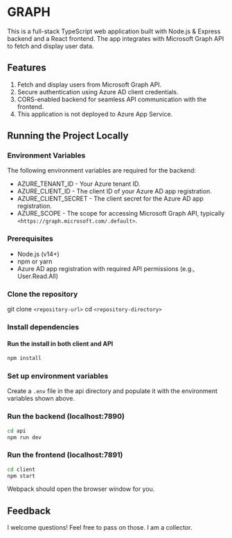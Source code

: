 # GRAPH

This is a full-stack TypeScript web application built with Node.js & Express
backend and a React frontend. The app integrates with Microsoft Graph API to
fetch and display user data.

## Features

1. Fetch and display users from Microsoft Graph API.
2. Secure authentication using Azure AD client credentials.
3. CORS-enabled backend for seamless API communication with the frontend.
4. This application is not deployed to Azure App Service.

## Running the Project Locally

### Environment Variables

The following environment variables are required for the backend:

- AZURE_TENANT_ID - Your Azure tenant ID.
- AZURE_CLIENT_ID - The client ID of your Azure AD app registration.
- AZURE_CLIENT_SECRET - The client secret for the Azure AD app registration.
- AZURE_SCOPE - The scope for accessing Microsoft Graph API, typically
  `<https://graph.microsoft.com/.default>`.

### Prerequisites

- Node.js (v14+)
- npm or yarn
- Azure AD app registration with required API permissions (e.g., User.Read.All)

### Clone the repository

git clone `<repository-url>`
cd `<repository-directory>`

### Install dependencies

#### Run the install in both client and API

```sh
npm install
```

### Set up environment variables

Create a `.env` file in the api directory and populate it with the environment
variables shown above.

### Run the backend (localhost:7890)

```sh
cd api
npm run dev
```

### Run the frontend (localhost:7891)

```sh
cd client
npm start
```

Webpack should open the browser window for you.

## Feedback

I welcome questions! Feel free to pass on those. I am a collector.
